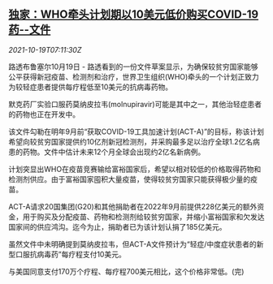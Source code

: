 <!--1634628664000-->
[独家：WHO牵头计划期以10美元低价购买COVID-19药--文件](https://cn.reuters.com/article/who-covid-drug-purchase-1019-idCNKBS2H90KM)
------

<div><i>2021-10-19T07:11:30Z</i></div><p>路透布鲁塞尔10月19日 - 路透看到的一份文件草案显示，为确保较贫穷国家能够公平获得新冠疫苗、检测剂和治疗，世界卫生组织(WHO)牵头的一个计划正致力为较轻症患者提供每疗程低至10美元的抗病毒药物。</p><p>默克药厂实验口服药莫纳皮拉韦(molnupiravir)可能是其中之一，其他治轻症患者的药物也正在开发中。</p><p>该文件勾勒在明年9月前“获取COVID-19工具加速计划(ACT-A)”的目标，称该计划希望向较贫穷国家提供约10亿剂新冠检测剂，并采购最多足以治疗全球1.2亿名病患的药物。文件中估计未来12个月全球会出现约2亿名新病例。</p><p>计划突显出WHO在疫苗竞赛输给富裕国家后，希望以相对较低的价格取得药物和检测剂供应。由于富裕国家囤积大量疫苗，使得较贫穷国家只能获得极少量的疫苗。</p><p>ACT-A请求20国集团(G20)和其他捐助者在2022年9月前提供228亿美元的额外资金，用于购买及分配疫苗、药物和检测剂给较贫穷国家，并缩小富裕国家和欠发达国家间的供应鸿沟。迄今为止，捐助者已为该计划认捐了185亿美元。</p><p>虽然文件中未明确提到莫纳皮拉韦，但ACT-A文件预计为“轻症/中度症状患者的新型口服抗病毒药”每疗程支付10美元。</p><p>与美国同意支付170万个疗程、每疗程700美元相比，这个价格非常低。(完)</p>
